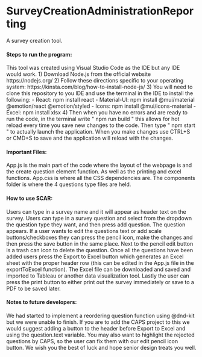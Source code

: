 # SurveyCreationAdministrationReporting
A survey creation tool. 

<h4>Steps to run the program:</h4>
This tool was created using Visual Studio Code as the IDE but any IDE would work.
1) Download Node.js from the official website https://nodejs.org/
2) Follow these directions specific to your operating system: https://kinsta.com/blog/how-to-install-node-js/
3) You will need to clone this repository to you IDE and use the terminal in the IDE to install the following:
- React: npm install react
- Material-UI: npm install @mui/material @emotion/react @emotion/styled
- Icons: npm install @mui/icons-material
- Excel: npm install xlsx
4) Then when you have no errors and are ready to run the code, in the terminal write " npm run build " this allows for hot reload every time you save new changes to the code. Then type " npm start " to actually launch the application. When you make changes use CTRL+S or CMD+S to save and the application will reload with the changes. 

<h4>Important Files: </h4>
App.js is the main part of the code where the layout of the webpage is and the create question element function. As well as the printing and excel functions. 
App.css is where all the CSS dependencies are.
The components folder is where the 4 questions type files are held. 

<h4>How to use SCAR:</h4>
Users can type in a survey name and it will appear as header text on the survey. 
Users can type in a survey question and select from the dropdown the question type they want, and then press add question. 
The question appears. If a user wants to edit the questions text or add scale buttons/checkboxes they can press the pencil icon, make the changes and then press the save button in the same place. 
Next to the pencil edit button is a trash can icon to delete the question. 
Once all the questions have been added users press the Export to Excel button which generates an Excel sheet with the proper header row (this can be edited in the App.js file in the exportToExcel function). The Excel file can be downloaded and saved and imported to Tableau or another data visualization tool.
Lastly the user can press the print button to either print out the survey immediately or save to a PDF to be saved later. 

<h4>Notes to future developers:</h4>
We had started to implement a reordering question function using @dnd-kit but we were unable to finish. 
If you are to add the CAPS project to this we would suggest adding a button to the header before Export to Excel and using the question.text variable. You may also want to highlight the rejected questions by CAPS, so the user can fix them with our edit pencil icon button. 
We wish you the best of luck and hope senior design treats you well. 
